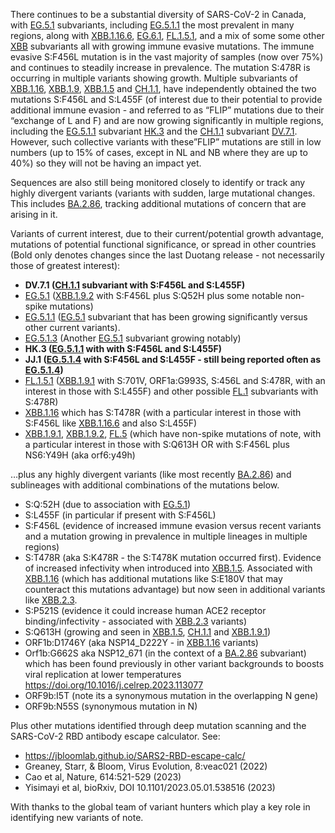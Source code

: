 

There continues to be a substantial diversity of SARS-CoV-2 in Canada, with <u id='EG_5_1'>EG.5.1</u> subvariants, including <u id='EG_5_1_1'>EG.5.1.1</u> the most prevalent in many regions, along with <u id='XBB_1_16_6'>XBB.1.16.6</u>, <u id='EG_6_1'>EG.6.1</u>, <u id='FL_1_5_1'>FL.1.5.1</u>, and a mix of some some other <u id='XBB'>XBB</u> subvariants all with growing immune evasive mutations. The immune evasive S:F456L mutation is in the vast majority of samples (now over 75%) and continues to steadily increase in prevalence. The mutation S:478R is occurring in multiple variants showing growth. Multiple subvariants of <u id='XBB_1_16'>XBB.1.16</u>, <u id='XBB_1_9'>XBB.1.9</u>, <u id='XBB_1_5'>XBB.1.5</u> and <u id='CH_1_1'>CH.1.1</u>, have independently obtained the two mutations S:F456L and S:L455F (of interest due to their potential to provide additional immune evasion - and referred to as “FLIP” mutations due to their “exchange of L and F) and are now growing significantly in multiple regions, including the <u id='EG_5_1_1'>EG.5.1.1</u> subvariant <u id='HK_3'>HK.3</u> and the <u id='CH_1_1'>CH.1.1</u> subvariant <u id='DV_7_1'>DV.7.1</u>. However, such collective variants with these”FLIP” mutations are still in low numbers (up to 15% of cases, except in NL and NB where they are up to 40%) so they will not be having an impact yet.



Sequences are also still being monitored closely to identify or track any highly divergent variants (variants with sudden, large mutational changes. This includes <u id='BA_2_86'>BA.2.86</u>, tracking additional mutations of concern that are arising in it.



Variants of current interest, due to their current/potential growth advantage, mutations of potential functional significance, or spread in other countries (Bold only denotes changes since the last Duotang release - not necessarily those of greatest interest):



* **DV.7.1 (<u id='CH_1_1'>CH.1.1</u> subvariant with S:F456L and S:L455F)**
* <u id='EG_5_1'>EG.5.1</u> (<u id='XBB_1_9_2'>XBB.1.9.2</u> with S:F456L plus S:Q52H plus some notable non-spike mutations)
* <u id='EG_5_1_1'>EG.5.1.1</u> (<u id='EG_5_1'>EG.5.1</u> subvariant that has been growing significantly versus other current variants).
* <u id='EG_5_1_3'>EG.5.1.3</u> (Another <u id='EG_5_1'>EG.5.1</u> subvariant growing notably)
* **HK.3 (<u id='EG_5_1_1'>EG.5.1.1</u> with with S:F456L and S:L455F)**
* **JJ.1 (<u id='EG_5_1_4'>EG.5.1.4</u> with S:F456L and S:L455F - still being reported often as <u id='EG_5_1_4'>EG.5.1.4</u>)**
* <u id='FL_1_5_1'>FL.1.5.1</u> (<u id='XBB_1_9_1'>XBB.1.9.1</u> with S:701V, ORF1a:G993S, S:456L and S:478R, with an interest in those with S:L455F) and other possible <u id='FL_1'>FL.1</u> subvariants with S:478R)
* <u id='XBB_1_16'>XBB.1.16</u> which has S:T478R (with a particular interest in those with S:F456L like <u id='XBB_1_16_6'>XBB.1.16.6</u> and also S:L455F)
* <u id='XBB_1_9_1'>XBB.1.9.1</u>, <u id='XBB_1_9_2'>XBB.1.9.2</u>, <u id='FL_5'>FL.5</u> (which have non-spike mutations of note, with a particular interest in those with S:Q613H OR with S:F456L plus NS6:Y49H (aka orf6:y49h)

…plus any highly divergent variants (like most recently <u id='BA_2_86'>BA.2.86</u>) and sublineages with additional combinations of the mutations below.



* S:Q:52H (due to association with <u id='EG_5_1'>EG.5.1</u>)
* S:L455F (in particular if present with S:F456L)
* S:F456L (evidence of increased immune evasion versus recent variants and a mutation growing in prevalence in multiple lineages in multiple regions)
* S:T478R (aka S:K478R - the S:T478K mutation occurred first). Evidence of increased infectivity when introduced into <u id='XBB_1_5'>XBB.1.5</u>. Associated with <u id='XBB_1_16'>XBB.1.16</u> (which has additional mutations like S:E180V that may counteract this mutations advantage) but now seen in additional variants like <u id='XBB_2_3'>XBB.2.3</u>.
* S:P521S (evidence it could increase human ACE2 receptor binding/infectivity - associated with <u id='XBB_2_3'>XBB.2.3</u> variants)
* S:Q613H (growing and seen in <u id='XBB_1_5'>XBB.1.5</u>, <u id='CH_1_1'>CH.1.1</u> and <u id='XBB_1_9_1'>XBB.1.9.1</u>)
* ORF1b:D1746Y (aka NSP14_D222Y - in <u id='XBB_1_16'>XBB.1.16</u> variants)
* Orf1b:G662S aka NSP12_671 (in the context of a <u id='BA_2_86'>BA.2.86</u> subvariant) which has been found previously in other variant backgrounds to boosts viral replication at lower temperatures <https://doi.org/10.1016/j.celrep.2023.113077>
* ORF9b:I5T (note its a synonymous mutation in the overlapping N gene)
* ORF9b:N55S (synonymous mutation in N)

Plus other mutations identified through deep mutation scanning and the SARS-CoV-2 RBD antibody escape calculator. See:



* <https://jbloomlab.github.io/SARS2-RBD-escape-calc/>
* Greaney, Starr, &amp; Bloom, Virus Evolution, 8:veac021 (2022)
* Cao et al, Nature, 614:521-529 (2023)
* Yisimayi et al, bioRxiv, DOI 10.1101/2023.05.01.538516 (2023)

With thanks to the global team of variant hunters which play a key role in identifying new variants of note.


<!-- edited -->